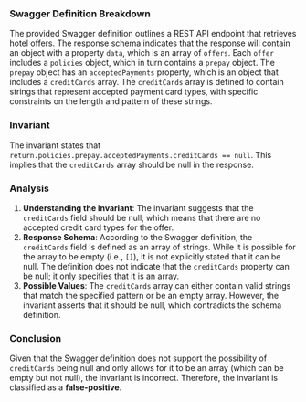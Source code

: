 ### Swagger Definition Breakdown
The provided Swagger definition outlines a REST API endpoint that retrieves hotel offers. The response schema indicates that the response will contain an object with a property `data`, which is an array of `offers`. Each `offer` includes a `policies` object, which in turn contains a `prepay` object. The `prepay` object has an `acceptedPayments` property, which is an object that includes a `creditCards` array. The `creditCards` array is defined to contain strings that represent accepted payment card types, with specific constraints on the length and pattern of these strings.

### Invariant
The invariant states that `return.policies.prepay.acceptedPayments.creditCards == null`. This implies that the `creditCards` array should be null in the response.

### Analysis
1. **Understanding the Invariant**: The invariant suggests that the `creditCards` field should be null, which means that there are no accepted credit card types for the offer. 
2. **Response Schema**: According to the Swagger definition, the `creditCards` field is defined as an array of strings. While it is possible for the array to be empty (i.e., `[]`), it is not explicitly stated that it can be null. The definition does not indicate that the `creditCards` property can be null; it only specifies that it is an array.
3. **Possible Values**: The `creditCards` array can either contain valid strings that match the specified pattern or be an empty array. However, the invariant asserts that it should be null, which contradicts the schema definition.

### Conclusion
Given that the Swagger definition does not support the possibility of `creditCards` being null and only allows for it to be an array (which can be empty but not null), the invariant is incorrect. Therefore, the invariant is classified as a **false-positive**.
